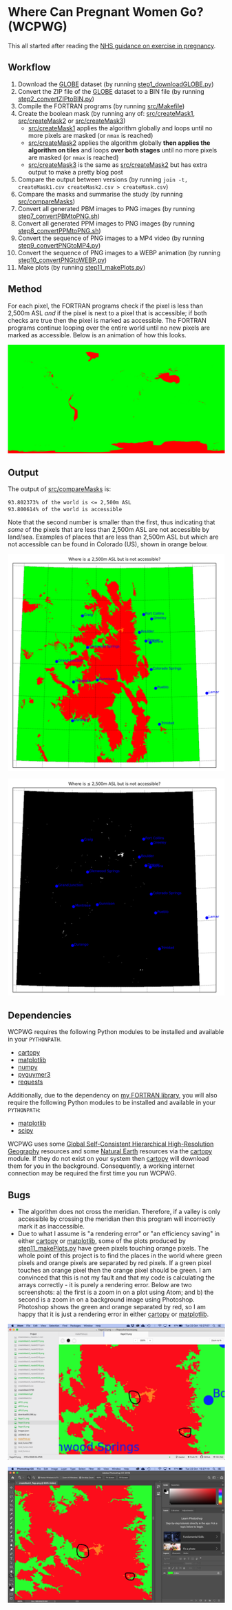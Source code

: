 # Where Can Pregnant Women Go? (WCPWG)

This all started after reading the [NHS guidance on exercise in pregnancy](https://www.nhs.uk/conditions/pregnancy-and-baby/pregnancy-exercise/).

## Workflow

1. Download the [GLOBE](https://www.ngdc.noaa.gov/mgg/topo/globe.html) dataset (by running [step1_downloadGLOBE.py](step1_downloadGLOBE.py))
2. Convert the ZIP file of the [GLOBE](https://www.ngdc.noaa.gov/mgg/topo/globe.html) dataset to a BIN file (by running [step2_convertZIPtoBIN.py](step2_convertZIPtoBIN.py))
3. Compile the FORTRAN programs (by running [src/Makefile](src/Makefile))
4. Create the boolean mask (by running any of: [src/createMask1](src/createMask1.F90), [src/createMask2](src/createMask2.F90) or [src/createMask3](src/createMask3.F90))
    * [src/createMask1](src/createMask1.F90) applies the algorithm globally and loops until no more pixels are masked (or `nmax` is reached)
    * [src/createMask2](src/createMask2.F90) applies the algorithm globally **then applies the algorithm on tiles** and loops **over both stages** until no more pixels are masked (or `nmax` is reached)
    * [src/createMask3](src/createMask3.F90) is the same as [src/createMask2](src/createMask2.F90) but has extra output to make a pretty blog post
5. Compare the output between versions (by running `join -t, createMask1.csv createMask2.csv > createMask.csv`)
6. Compare the masks and summarise the study (by running [src/compareMasks](src/compareMasks.F90))
7. Convert all generated PBM images to PNG images (by running [step7_convertPBMtoPNG.sh](step7_convertPBMtoPNG.sh))
8. Convert all generated PPM images to PNG images (by running [step8_convertPPMtoPNG.sh](step8_convertPPMtoPNG.sh))
9. Convert the sequence of PNG images to a MP4 video (by running [step9_convertPNGtoMP4.py](step9_convertPNGtoMP4.py))
10. Convert the sequence of PNG images to a WEBP animation (by running [step10_convertPNGtoWEBP.py](step10_convertPNGtoWEBP.py))
11. Make plots (by running [step11_makePlots.py](step11_makePlots.py))

## Method

For each pixel, the FORTRAN programs check if the pixel is less than 2,500m ASL *and* if the pixel is next to a pixel that is accessible; if both checks are true then the pixel is marked as accessible. The FORTRAN programs continue looping over the entire world until no new pixels are marked as accessible. Below is an animation of how this looks.

![Animation of method](createMask31024px.webp)

## Output

The output of [src/compareMasks](src/compareMasks.F90) is:

```
93.802373% of the world is <= 2,500m ASL
93.800614% of the world is accessible
```

Note that the second number is smaller than the first, thus indicating that *some* of the pixels that are less than 2,500m ASL are not accessible by land/sea. Examples of places that are less than 2,500m ASL but which are not accessible can be found in Colorado (US), shown in orange below.

![all three types of places](flagsCO.png)

![places less than 2,500m ASL but which are not accessible](diffCO.png)

## Dependencies

WCPWG requires the following Python modules to be installed and available in your `PYTHONPATH`.

* [cartopy](https://pypi.org/project/Cartopy/)
* [matplotlib](https://pypi.org/project/matplotlib/)
* [numpy](https://pypi.org/project/numpy/)
* [pyguymer3](https://github.com/Guymer/PyGuymer3)
* [requests](https://pypi.org/project/requests/)

Additionally, due to the dependency on [my FORTRAN library](https://github.com/Guymer/fortranlib), you will also require the following Python modules to be installed and available in your `PYTHONPATH`:

* [matplotlib](https://pypi.org/project/matplotlib/)
* [scipy](https://pypi.org/project/scipy/)

WCPWG uses some [Global Self-Consistent Hierarchical High-Resolution Geography](https://www.ngdc.noaa.gov/mgg/shorelines/) resources and some [Natural Earth](https://www.naturalearthdata.com/) resources via the [cartopy](https://pypi.org/project/Cartopy/) module. If they do not exist on your system then [cartopy](https://pypi.org/project/Cartopy/) will download them for you in the background. Consequently, a working internet connection may be required the first time you run WCPWG.

## Bugs

* The algorithm does not cross the meridian. Therefore, if a valley is only accessible by crossing the meridian then this program will incorrectly mark it as inaccessible.
* Due to what I assume is "a rendering error" or "an efficiency saving" in either [cartopy](https://pypi.org/project/Cartopy/) or [matplotlib](https://pypi.org/project/matplotlib/), some of the plots produced by [step11_makePlots.py](step11_makePlots.py) have green pixels touching orange pixels. The whole point of this project is to find the places in the world where green pixels and orange pixels are separated by red pixels. If a green pixel touches an orange pixel then the orange pixel should be green. I am convinced that this is not my fault and that my code is calculating the arrays correctly - it is purely a rendering error. Below are two screenshots: a) the first is a zoom in on a plot using Atom; and b) the second is a zoom in on a background image using Photoshop. Photoshop shows the green and orange separated by red, so I am happy that it is just a rendering error in either [cartopy](https://pypi.org/project/Cartopy/) or [matplotlib](https://pypi.org/project/matplotlib/).

![Screenshot from Atom](Screenshot_Atom.png)

![Screenshot from Photoshop](Screenshot_Photoshop.png)
